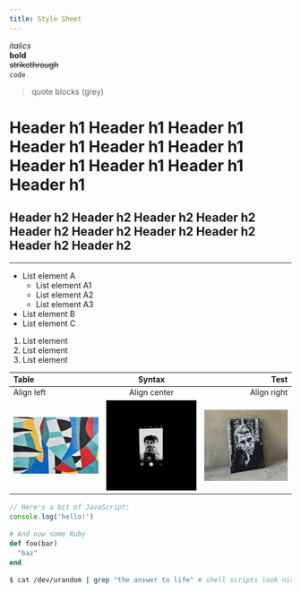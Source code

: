 ```yaml
---
title: Style Sheet
---
```


*italics*  
**bold**  
~~strikethrough~~  
`code`

> quote blocks (grey)

# Header h1 Header h1 Header h1 Header h1 Header h1 Header h1 Header h1 Header h1 Header h1 Header h1
## Header h2 Header h2 Header h2 Header h2 Header h2 Header h2 Header h2 Header h2 Header h2 Header h2

---

- List element A
  - List element A1
  - List element A2
  - List element A3
- List element B
- List element C

1.    List element
2. List element
3. List element

| Table | Syntax | Test |
| :--- | :---: | ---: |
| Align left | Align center | Align right |
| ![](../assets/image.jpg) | ![](../assets/loop.jpg) | ![](../assets/shannons.jpg) |

```js
// Here's a bit of JavaScript:
console.log('hello!')
```

```rb
# And now some Ruby
def foo(bar)
  "baz"
end
```

```sh
$ cat /dev/urandom | grep "the answer to life" # shell scripts look nice too
```